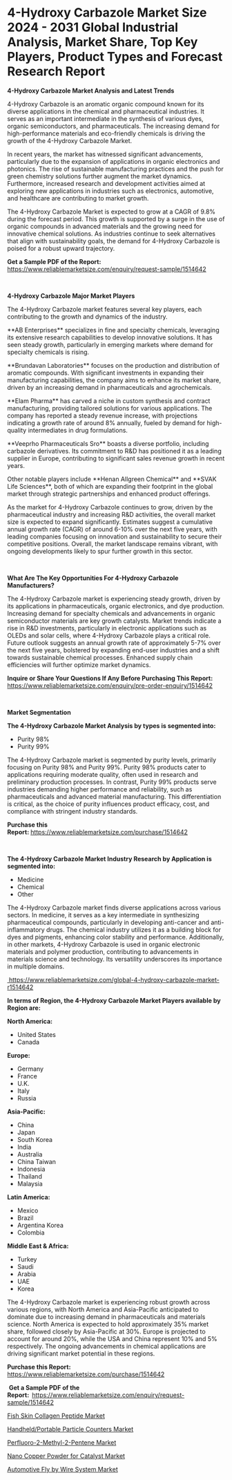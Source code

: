 <p><h1>4-Hydroxy Carbazole Market Size 2024 - 2031 Global Industrial Analysis, Market Share, Top Key Players, Product Types and Forecast Research Report</h1></p><p><strong>4-Hydroxy Carbazole Market Analysis and Latest Trends</strong></p>
<p><p>4-Hydroxy Carbazole is an aromatic organic compound known for its diverse applications in the chemical and pharmaceutical industries. It serves as an important intermediate in the synthesis of various dyes, organic semiconductors, and pharmaceuticals. The increasing demand for high-performance materials and eco-friendly chemicals is driving the growth of the 4-Hydroxy Carbazole Market. </p><p>In recent years, the market has witnessed significant advancements, particularly due to the expansion of applications in organic electronics and photonics. The rise of sustainable manufacturing practices and the push for green chemistry solutions further augment the market dynamics. Furthermore, increased research and development activities aimed at exploring new applications in industries such as electronics, automotive, and healthcare are contributing to market growth.</p><p>The 4-Hydroxy Carbazole Market is expected to grow at a CAGR of 9.8% during the forecast period. This growth is supported by a surge in the use of organic compounds in advanced materials and the growing need for innovative chemical solutions. As industries continue to seek alternatives that align with sustainability goals, the demand for 4-Hydroxy Carbazole is poised for a robust upward trajectory.</p></p>
<p><strong>Get a Sample PDF of the Report:&nbsp;</strong> <a href="https://www.reliablemarketsize.com/enquiry/request-sample/1514642?utm_campaign=1615&utm_medium=2&utm_source=Github&utm_content=ia&utm_term=30102024&utm_id=4-hydroxy-carbazole">https://www.reliablemarketsize.com/enquiry/request-sample/1514642</a></p>
<p>&nbsp;</p>
<p><strong>4-Hydroxy Carbazole Major Market Players</strong></p>
<p><p>The 4-Hydroxy Carbazole market features several key players, each contributing to the growth and dynamics of the industry. </p><p>**AB Enterprises** specializes in fine and specialty chemicals, leveraging its extensive research capabilities to develop innovative solutions. It has seen steady growth, particularly in emerging markets where demand for specialty chemicals is rising.</p><p>**Brundavan Laboratories** focuses on the production and distribution of aromatic compounds. With significant investments in expanding their manufacturing capabilities, the company aims to enhance its market share, driven by an increasing demand in pharmaceuticals and agrochemicals.</p><p>**Elam Pharma** has carved a niche in custom synthesis and contract manufacturing, providing tailored solutions for various applications. The company has reported a steady revenue increase, with projections indicating a growth rate of around 8% annually, fueled by demand for high-quality intermediates in drug formulations.</p><p>**Veeprho Pharmaceuticals Sro** boasts a diverse portfolio, including carbazole derivatives. Its commitment to R&D has positioned it as a leading supplier in Europe, contributing to significant sales revenue growth in recent years.</p><p>Other notable players include **Henan Allgreen Chemical** and **SVAK Life Sciences**, both of which are expanding their footprint in the global market through strategic partnerships and enhanced product offerings.</p><p>As the market for 4-Hydroxy Carbazole continues to grow, driven by the pharmaceutical industry and increasing R&D activities, the overall market size is expected to expand significantly. Estimates suggest a cumulative annual growth rate (CAGR) of around 6-10% over the next five years, with leading companies focusing on innovation and sustainability to secure their competitive positions. Overall, the market landscape remains vibrant, with ongoing developments likely to spur further growth in this sector.</p></p>
<p>&nbsp;</p>
<p><strong>What Are The Key Opportunities For 4-Hydroxy Carbazole Manufacturers?</strong></p>
<p><p>The 4-Hydroxy Carbazole market is experiencing steady growth, driven by its applications in pharmaceuticals, organic electronics, and dye production. Increasing demand for specialty chemicals and advancements in organic semiconductor materials are key growth catalysts. Market trends indicate a rise in R&D investments, particularly in electronic applications such as OLEDs and solar cells, where 4-Hydroxy Carbazole plays a critical role. Future outlook suggests an annual growth rate of approximately 5-7% over the next five years, bolstered by expanding end-user industries and a shift towards sustainable chemical processes. Enhanced supply chain efficiencies will further optimize market dynamics.</p></p>
<p><strong>Inquire or Share Your Questions If Any Before Purchasing This Report:</strong> <a href="https://www.reliablemarketsize.com/enquiry/pre-order-enquiry/1514642?utm_campaign=1615&utm_medium=2&utm_source=Github&utm_content=ia&utm_term=30102024&utm_id=4-hydroxy-carbazole">https://www.reliablemarketsize.com/enquiry/pre-order-enquiry/1514642</a></p>
<p>&nbsp;</p>
<p><strong>Market Segmentation</strong></p>
<p><strong>The 4-Hydroxy Carbazole Market Analysis by types is segmented into:</strong></p>
<p><ul><li>Purity 98%</li><li>Purity 99%</li></ul></p>
<p><p>The 4-Hydroxy Carbazole market is segmented by purity levels, primarily focusing on Purity 98% and Purity 99%. Purity 98% products cater to applications requiring moderate quality, often used in research and preliminary production processes. In contrast, Purity 99% products serve industries demanding higher performance and reliability, such as pharmaceuticals and advanced material manufacturing. This differentiation is critical, as the choice of purity influences product efficacy, cost, and compliance with stringent industry standards.</p></p>
<p><strong>Purchase this Report:&nbsp;</strong><a href="https://www.reliablemarketsize.com/purchase/1514642?utm_campaign=1615&utm_medium=2&utm_source=Github&utm_content=ia&utm_term=30102024&utm_id=4-hydroxy-carbazole">https://www.reliablemarketsize.com/purchase/1514642</a></p>
<p>&nbsp;</p>
<p><strong>The 4-Hydroxy Carbazole Market Industry Research by Application is segmented into:</strong></p>
<p><ul><li>Medicine</li><li>Chemical</li><li>Other</li></ul></p>
<p><p>The 4-Hydroxy Carbazole market finds diverse applications across various sectors. In medicine, it serves as a key intermediate in synthesizing pharmaceutical compounds, particularly in developing anti-cancer and anti-inflammatory drugs. The chemical industry utilizes it as a building block for dyes and pigments, enhancing color stability and performance. Additionally, in other markets, 4-Hydroxy Carbazole is used in organic electronic materials and polymer production, contributing to advancements in materials science and technology. Its versatility underscores its importance in multiple domains.</p></p>
<p><a href="https://www.reliablemarketsize.com/global-4-hydroxy-carbazole-market-r1514642?utm_campaign=1615&utm_medium=2&utm_source=Github&utm_content=ia&utm_term=30102024&utm_id=4-hydroxy-carbazole">&nbsp;https://www.reliablemarketsize.com/global-4-hydroxy-carbazole-market-r1514642</a></p>
<p><strong>In terms of Region, the 4-Hydroxy Carbazole Market Players available by Region are:</strong></p>
<p>
    <p> <strong> North America: </strong>
        <ul>
            <li>United States</li>
            <li>Canada</li>
        </ul>
        </p> 
    <p> <strong> Europe: </strong>
        <ul>
            <li>Germany</li>
            <li>France</li>
            <li>U.K.</li>
            <li>Italy</li>
            <li>Russia</li>
        </ul>
        </p> 
    <p> <strong> Asia-Pacific: </strong>
        <ul>
            <li>China</li>
            <li>Japan</li>
            <li>South Korea</li>
            <li>India</li>
            <li>Australia</li>
            <li>China Taiwan</li>
            <li>Indonesia</li>
            <li>Thailand</li>
            <li>Malaysia</li>
        </ul>
        </p> 
    <p> <strong> Latin America: </strong>
        <ul>
            <li>Mexico</li>
            <li>Brazil</li>
            <li>Argentina Korea</li>
            <li>Colombia</li>
        </ul>
        </p> 
    <p> <strong> Middle East & Africa: </strong>
        <ul>
            <li>Turkey</li>
            <li>Saudi</li>
            <li>Arabia</li>
            <li>UAE</li>
            <li>Korea</li>
        </ul>
    </p>
    </p>
<p><p>The 4-Hydroxy Carbazole market is experiencing robust growth across various regions, with North America and Asia-Pacific anticipated to dominate due to increasing demand in pharmaceuticals and materials science. North America is expected to hold approximately 35% market share, followed closely by Asia-Pacific at 30%. Europe is projected to account for around 20%, while the USA and China represent 10% and 5% respectively. The ongoing advancements in chemical applications are driving significant market potential in these regions.</p></p>
<p><strong>Purchase this Report: </strong><a href="https://www.reliablemarketsize.com/purchase/1514642?utm_campaign=1615&utm_medium=2&utm_source=Github&utm_content=ia&utm_term=30102024&utm_id=4-hydroxy-carbazole">https://www.reliablemarketsize.com/purchase/1514642</a></p>
<p>&nbsp;<strong>Get a Sample PDF of the Report:&nbsp;&nbsp;</strong><a href="https://www.reliablemarketsize.com/enquiry/request-sample/1514642?utm_campaign=1615&utm_medium=2&utm_source=Github&utm_content=ia&utm_term=30102024&utm_id=4-hydroxy-carbazole">https://www.reliablemarketsize.com/enquiry/request-sample/1514642</a></p>
<p><strong></strong></p>
<p><p><a href="https://www.linkedin.com/pulse/global-fish-skin-collagen-peptide-market-analysis-key-trends-suygc?utm_campaign=1615&utm_medium=2&utm_source=Github&utm_content=ia&utm_term=30102024&utm_id=4-hydroxy-carbazole">Fish Skin Collagen Peptide Market</a></p><p><a href="https://issuu.com/reportprime-2/docs/handheldportable-particle-counters-_8fd501a4f58b2c?utm_campaign=1615&utm_medium=2&utm_source=Github&utm_content=ia&utm_term=30102024&utm_id=4-hydroxy-carbazole">Handheld/Portable Particle Counters Market</a></p><p><a href="https://www.linkedin.com/pulse/charting-future-comprehensive-analysis-global-perfluoro-2-methyl-2-pentene-igelc?utm_campaign=1615&utm_medium=2&utm_source=Github&utm_content=ia&utm_term=30102024&utm_id=4-hydroxy-carbazole">Perfluoro-2-Methyl-2-Pentene Market</a></p><p><a href="https://www.linkedin.com/pulse/navigating-nano-copper-powder-catalyst-market-expert-rjnhc?utm_campaign=1615&utm_medium=2&utm_source=Github&utm_content=ia&utm_term=30102024&utm_id=4-hydroxy-carbazole">Nano Copper Powder for Catalyst Market</a></p><p><a href="https://www.linkedin.com/pulse/global-automotive-fly-wire-system-market-trends-insights-zwlge?utm_campaign=1615&utm_medium=2&utm_source=Github&utm_content=ia&utm_term=30102024&utm_id=4-hydroxy-carbazole">Automotive Fly by Wire System Market</a></p></p>